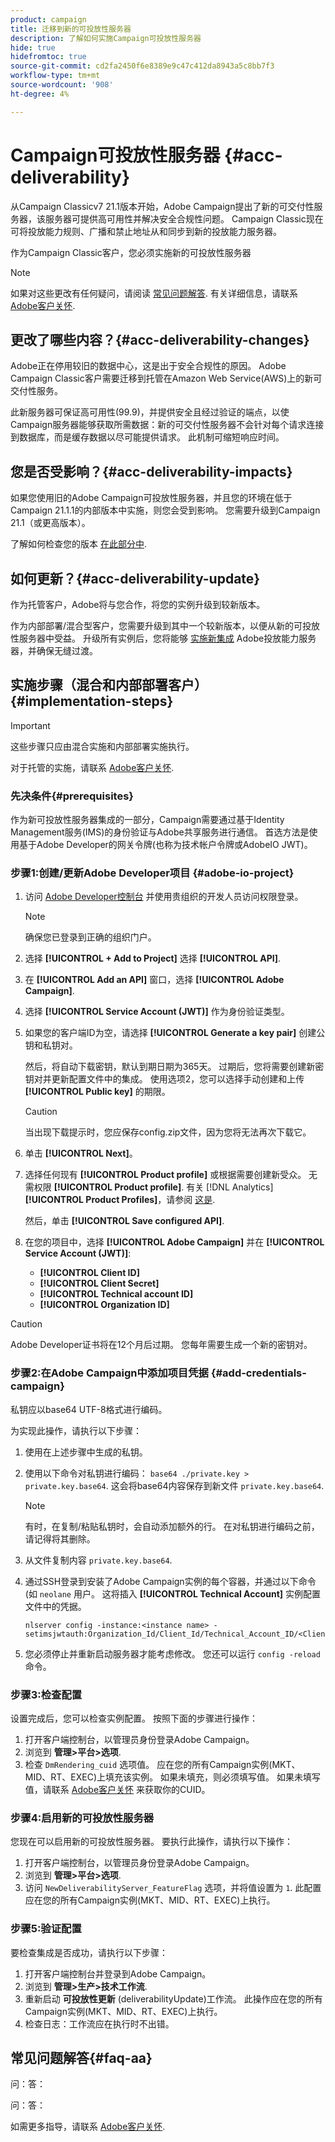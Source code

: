 ```yaml
---
product: campaign
title: 迁移到新的可投放性服务器
description: 了解如何实施Campaign可投放性服务器
hide: true
hidefromtoc: true
source-git-commit: cd2fa2450f6e8389e9c47c412da8943a5c8bb7f3
workflow-type: tm+mt
source-wordcount: '908'
ht-degree: 4%

---
```


# Campaign可投放性服务器 {#acc-deliverability}

从Campaign Classicv7 21.1版本开始，Adobe Campaign提出了新的可交付性服务器，该服务器可提供高可用性并解决安全合规性问题。 Campaign Classic现在可将投放能力规则、广播和禁止地址从和同步到新的投放能力服务器。

作为Campaign Classic客户，您必须实施新的可投放性服务器

>[!NOTE]
>
>如果对这些更改有任何疑问，请阅读 [常见问题解答](#faq-aa). 有关详细信息，请联系 [Adobe客户关怀](https://helpx.adobe.com/cn/enterprise/admin-guide.html/enterprise/using/support-for-experience-cloud.ug.html).

## 更改了哪些内容？{#acc-deliverability-changes}

Adobe正在停用较旧的数据中心，这是出于安全合规性的原因。 Adobe Campaign Classic客户需要迁移到托管在Amazon Web Service(AWS)上的新可交付性服务。

此新服务器可保证高可用性(99.9)，并&#x200B;提供安全且经过验证的端点，以使Campaign服务器能够获取所需数据：新的可交付性服务器不会针对每个请求连接到数据库，而是缓存数据以尽可能提供请求。 此机制可缩短响应时间&#x200B;。


## 您是否受影响？{#acc-deliverability-impacts}

如果您使用旧的Adobe Campaign可投放性服务器，并且您的环境在低于Campaign 21.1.1的内部版本中实施，则您会受到影响。 您需要升级到Campaign 21.1（或更高版本）。

了解如何检查您的版本 [在此部分中](../../platform/using/launching-adobe-campaign.md#getting-your-campaign-version).

## 如何更新？{#acc-deliverability-update}

作为托管客户，Adobe将与您合作，将您的实例升级到较新版本。

作为内部部署/混合型客户，您需要升级到其中一个较新版本，以便从新的可投放性服务器中受益。
升级所有实例后，您将能够 [实施新集成](#implementation-steps) Adobe投放能力服务器，并确保无缝过渡。

## 实施步骤（混合和内部部署客户） {#implementation-steps}

>[!IMPORTANT]
>
>这些步骤只应由混合实施和内部部署实施执行。
>
>对于托管的实施，请联系 [Adobe客户关怀](https://helpx.adobe.com/enterprise/admin-guide.html/enterprise/using/support-for-experience-cloud.ug.html).

### 先决条件{#prerequisites}

作为新可投放性服务器集成的一部分，Campaign需要通过基于Identity Management服务(IMS)的身份验证与Adobe共享服务进行通信。 首选方法是使用基于Adobe Developer的网关令牌(也称为技术帐户令牌或AdobeIO JWT)。

### 步骤1:创建/更新Adobe Developer项目 {#adobe-io-project}

1. 访问 [Adobe Developer控制台](https://developer.adobe.com/console/home) 并使用贵组织的开发人员访问权限登录。

   >[!NOTE]
   >
   > 确保您已登录到正确的组织门户。

1. 选择 **[!UICONTROL + Add to Project]** 选择 **[!UICONTROL API]**.
1. 在 **[!UICONTROL Add an API]** 窗口，选择 **[!UICONTROL Adobe Campaign]**.
1. 选择 **[!UICONTROL Service Account (JWT)]** 作为身份验证类型。
1. 如果您的客户端ID为空，请选择 **[!UICONTROL Generate a key pair]** 创建公钥和私钥对。

   然后，将自动下载密钥，默认到期日期为365天。 过期后，您将需要创建新密钥对并更新配置文件中的集成。 使用选项2，您可以选择手动创建和上传 **[!UICONTROL Public key]** 的期限。

   >[!CAUTION]
   >
   >当出现下载提示时，您应保存config.zip文件，因为您将无法再次下载它。

1. 单击 **[!UICONTROL Next]**。
1. 选择任何现有 **[!UICONTROL Product profile]** 或根据需要创建新受众。 无需权限 **[!UICONTROL Product profile]**. 有关 [!DNL Analytics] **[!UICONTROL Product Profiles]**，请参阅 [这是](https://helpx.adobe.com/enterprise/using/manage-developers.html).

   然后，单击 **[!UICONTROL Save configured API]**.

1. 在您的项目中，选择 **[!UICONTROL Adobe Campaign]** 并在 **[!UICONTROL Service Account (JWT)]**:

   * **[!UICONTROL Client ID]**
   * **[!UICONTROL Client Secret]**
   * **[!UICONTROL Technical account ID]**
   * **[!UICONTROL Organization ID]**

>[!CAUTION]
>
>Adobe Developer证书将在12个月后过期。 您每年需要生成一个新的密钥对。

### 步骤2:在Adobe Campaign中添加项目凭据 {#add-credentials-campaign}

私钥应以base64 UTF-8格式进行编码。

为实现此操作，请执行以下步骤：

1. 使用在上述步骤中生成的私钥。
1. 使用以下命令对私钥进行编码： `base64 ./private.key > private.key.base64`. 这会将base64内容保存到新文件 `private.key.base64`.

   >[!NOTE]
   >
   >有时，在复制/粘贴私钥时，会自动添加额外的行。 在对私钥进行编码之前，请记得将其删除。

1. 从文件复制内容 `private.key.base64`.
1. 通过SSH登录到安装了Adobe Campaign实例的每个容器，并通过以下命令(如 `neolane` 用户。 这将插入 **[!UICONTROL Technical Account]** 实例配置文件中的凭据。

   ```
   nlserver config -instance:<instance name> -setimsjwtauth:Organization_Id/Client_Id/Technical_Account_ID/<Client_Secret>/<Base64_encoded_Private_Key>
   ```

1. 您必须停止并重新启动服务器才能考虑修改。 您还可以运行 `config -reload` 命令。

### 步骤3:检查配置

设置完成后，您可以检查实例配置。 按照下面的步骤进行操作：

1. 打开客户端控制台，以管理员身份登录Adobe Campaign。
1. 浏览到 **管理>平台>选项**.
1. 检查 `DmRendering_cuid` 选项值。 应在您的所有Campaign实例(MKT、MID、RT、EXEC)上填充该实例。 如果未填充，则必须填写值。 如果未填写值，请联系 [Adobe客户关怀](https://helpx.adobe.com/enterprise/admin-guide.html/enterprise/using/support-for-experience-cloud.ug.html) 来获取你的CUID。

### 步骤4:启用新的可投放性服务器

您现在可以启用新的可投放性服务器。 要执行此操作，请执行以下操作：

1. 打开客户端控制台，以管理员身份登录Adobe Campaign。
1. 浏览到 **管理>平台>选项**.
1. 访问 `NewDeliverabilityServer_FeatureFlag` 选项，并将值设置为 `1`. 此配置应在您的所有Campaign实例(MKT、MID、RT、EXEC)上执行。


### 步骤5:验证配置

要检查集成是否成功，请执行以下步骤：


1. 打开客户端控制台并登录到Adobe Campaign。
1. 浏览到 **管理>生产>技术工作流**.
1. 重新启动 **可投放性更新** (deliverabilityUpdate)工作流。 此操作应在您的所有Campaign实例(MKT、MID、RT、EXEC)上执行。
1. 检查日志：工作流应在执行时不出错。

## 常见问题解答{#faq-aa}

问：答：

问：答：



如需更多指导，请联系 [Adobe客户关怀](https://helpx.adobe.com/enterprise/admin-guide.html/enterprise/using/support-for-experience-cloud.ug.html).
